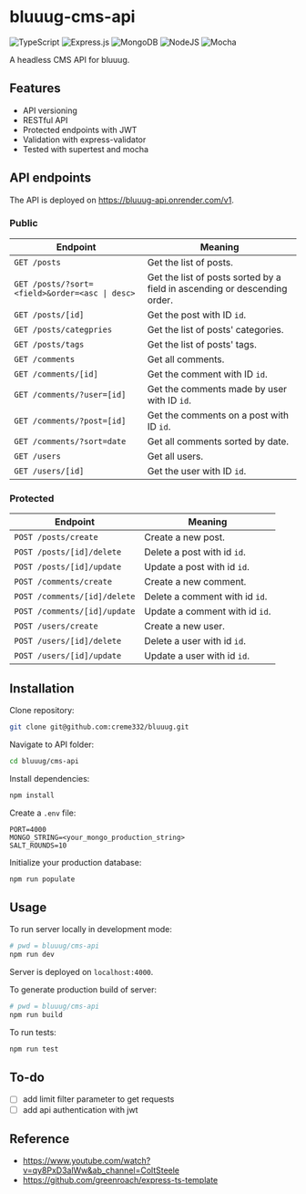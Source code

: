 # bluuug-cms-api
![TypeScript](https://img.shields.io/badge/typescript-%23007ACC.svg?logo=typescript&logoColor=white)
![Express.js](https://img.shields.io/badge/express.js-%23404d59.svg?logo=express&logoColor=%2361DAFB)
![MongoDB](https://img.shields.io/badge/MongoDB-%234ea94b.svg?logo=mongodb&logoColor=white)
![NodeJS](https://img.shields.io/badge/node.js-6DA55F?logo=node.js&logoColor=white)
![Mocha](https://img.shields.io/badge/-mocha-%238D6748?logo=mocha&logoColor=white)

A headless CMS API for bluuug.

## Features
- API versioning
- RESTful API
- Protected endpoints with JWT
- Validation with express-validator
- Tested with supertest and mocha

## API endpoints
The API is deployed on https://bluuug-api.onrender.com/v1.

### Public
| Endpoint                                       | Meaning                                                                   |
| ---------------------------------------------- | ------------------------------------------------------------------------- |
| `GET /posts`                                   | Get the list of posts.                                                    |
| `GET /posts/?sort=<field>&order=<asc \| desc>` | Get the list of posts sorted by a field in ascending or descending order. |
| `GET /posts/[id]`                              | Get the post with ID `id`.                                                |
| `GET /posts/categpries`                        | Get the list of posts' categories.                                        |
| `GET /posts/tags`                              | Get the list of posts' tags.                                              |
| `GET /comments`                                | Get all comments.                                                         |
| `GET /comments/[id]`                           | Get the comment with ID `id`.                                             |
| `GET /comments/?user=[id]`                     | Get the comments made by user with ID `id`.                               |
| `GET /comments/?post=[id]`                     | Get the comments on a post with ID `id`.                                  |
| `GET /comments/?sort=date`                     | Get all comments sorted by date.                                          |
| `GET /users`                                   | Get all users.                                                            |
| `GET /users/[id]`                              | Get the user with ID `id`.                                                |

### Protected
| Endpoint                     | Meaning                        |
| ---------------------------- | ------------------------------ |
| `POST /posts/create`         | Create a new post.             |
| `POST /posts/[id]/delete`    | Delete a post with id `id`.    |
| `POST /posts/[id]/update`    | Update a post with id `id`.    |
| `POST /comments/create`      | Create a new comment.          |
| `POST /comments/[id]/delete` | Delete a comment with id `id`. |
| `POST /comments/[id]/update` | Update a comment with id `id`. |
| `POST /users/create`         | Create a new user.             |
| `POST /users/[id]/delete`    | Delete a user with id `id`.    |
| `POST /users/[id]/update`    | Update a user with id `id`.    |

## Installation
Clone repository:
```bash
git clone git@github.com:creme332/bluuug.git
```

Navigate to API folder:
```bash
cd bluuug/cms-api
```

Install dependencies:
```bash
npm install
```

Create a `.env` file:
```
PORT=4000
MONGO_STRING=<your_mongo_production_string>
SALT_ROUNDS=10
```

Initialize your production database:
```bash
npm run populate
```

## Usage
To run server locally in development mode:
```bash
# pwd = bluuug/cms-api
npm run dev
```
Server is deployed on `localhost:4000`.

To generate production build of server:
```bash
# pwd = bluuug/cms-api
npm run build
```

To run tests:
```bash
npm run test
```

## To-do
- [ ] add limit filter parameter to get requests
- [ ] add api authentication with jwt

## Reference
- https://www.youtube.com/watch?v=qy8PxD3alWw&ab_channel=ColtSteele
- https://github.com/greenroach/express-ts-template